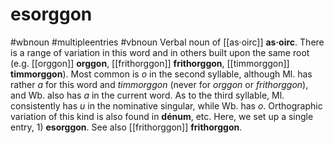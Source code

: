 # esorggon
#wbnoun
#multipleentries
#vbnoun
Verbal noun of [[as·oirc]] **as·oirc**. There is a range of variation in this word and in others built upon the same root (e.g. [[orggon]] **orggon**, [[frithorggon]] **frithorggon**, [[timmorggon]] **timmorggon**). Most common is *o* in the second syllable, although Ml. has rather *a* for this word and *timmorggon* (never for *orggon* or *frithorggon*), and Wb. also has *a* in the current word. As to the third syllable, Ml. consistently has *u* in the nominative singular, while Wb. has *o*. Orthographic variation of this kind is also found in **dénum**, etc. Here, we set up a single entry, 1) **esorggon**. See also [[frithorggon]] **frithorggon**.